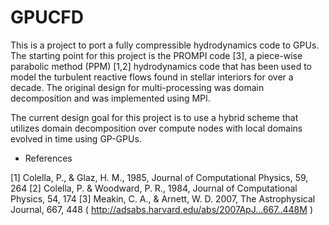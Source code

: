 # GPUCFD

This is a project to port a fully compressible hydrodynamics code to GPUs. The starting point for this project is the PROMPI code [3], a piece-wise parabolic method (PPM) [1,2] hydrodynamics code that has been used to model the turbulent reactive flows found in stellar interiors for over a decade. The original design for multi-processing was domain decomposition and was implemented using MPI.  

The current design goal for this project is to use a hybrid scheme that utilizes domain decomposition over compute nodes with local domains evolved in time using GP-GPUs.

* References

[1] Colella, P., & Glaz, H. M., 1985, Journal of Computational Physics, 59, 264 
[2] Colella, P. & Woodward, P. R., 1984, Journal of Computational Physics, 54, 174 
[3] Meakin, C. A., & Arnett, W. D. 2007, The Astrophysical Journal, 667, 448 (  http://adsabs.harvard.edu/abs/2007ApJ...667..448M )
